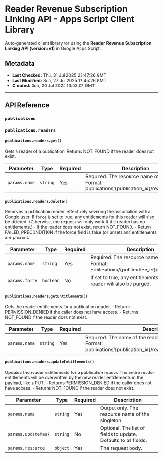 # Reader Revenue Subscription Linking API - Apps Script Client Library

Auto-generated client library for using the **Reader Revenue Subscription Linking API (version: v1)** in Google Apps Script.

## Metadata

- **Last Checked:** Thu, 31 Jul 2025 23:47:26 GMT
- **Last Modified:** Sun, 27 Jul 2025 12:45:26 GMT
- **Created:** Sun, 20 Jul 2025 16:52:07 GMT



---

## API Reference

### `publications`

### `publications.readers`

#### `publications.readers.get()`

Gets a reader of a publication. Returns NOT_FOUND if the reader does not exist.

| Parameter | Type | Required | Description |
|---|---|---|---|
| `params.name` | `string` | Yes | Required. The resource name of the reader. Format: publications/{publication_id}/readers/{ppid} |

#### `publications.readers.delete()`

Removes a publication reader, effectively severing the association with a Google user. If `force` is set to true, any entitlements for this reader will also be deleted. (Otherwise, the request will only work if the reader has no entitlements.) - If the reader does not exist, return NOT_FOUND. - Return FAILED_PRECONDITION if the force field is false (or unset) and entitlements are present.

| Parameter | Type | Required | Description |
|---|---|---|---|
| `params.name` | `string` | Yes | Required. The resource name of the reader. Format: publications/{publication_id}/readers/{ppid} |
| `params.force` | `boolean` | No | If set to true, any entitlements under the reader will also be purged. |

#### `publications.readers.getEntitlements()`

Gets the reader entitlements for a publication reader. - Returns PERMISSION_DENIED if the caller does not have access. - Returns NOT_FOUND if the reader does not exist.

| Parameter | Type | Required | Description |
|---|---|---|---|
| `params.name` | `string` | Yes | Required. The name of the reader entitlements to retrieve. Format: publications/{publication_id}/readers/{reader_id}/entitlements |

#### `publications.readers.updateEntitlements()`

Updates the reader entitlements for a publication reader. The entire reader entitlements will be overwritten by the new reader entitlements in the payload, like a PUT. - Returns PERMISSION_DENIED if the caller does not have access. - Returns NOT_FOUND if the reader does not exist.

| Parameter | Type | Required | Description |
|---|---|---|---|
| `params.name` | `string` | Yes | Output only. The resource name of the singleton. |
| `params.updateMask` | `string` | No | Optional. The list of fields to update. Defaults to all fields. |
| `params.resource` | `object` | Yes | The request body. |
